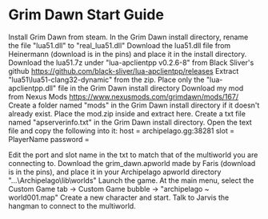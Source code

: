 # Grim Dawn Start Guide

Install Grim Dawn from steam.
In the Grim Dawn install directory, rename the file "lua51.dll" to "real_lua51.dll"
Download the lua51.dll file from Heinermann (download is in the pins) and place it in the install directory.
Download the lua51.7z under "lua-apclientpp v0.2.6-8" from Black Sliver's github https://github.com/black-sliver/lua-apclientpp/releases
Extract "lua51\lua51-clang32-dynamic" from the zip. Place only the "lua-apclientpp.dll" file in the Grim Dawn install directory
Download my mod from Nexus Mods https://www.nexusmods.com/grimdawn/mods/167/
Create a folder named "mods" in the Grim Dawn install directory if it doesn't already exist. Place the mod.zip inside and extract here.
Create a txt file named "apserverinfo.txt" in the Grim Dawn install directory. Open the text file and copy the following into it:
host = archipelago.gg:38281
slot = PlayerName
password = 

Edit the port and slot name in the txt to match that of the multiworld you are connecting to.
Download the grim_dawn.apworld made by Faris (download is in the pins), and place it in your Archipelago apworld directory "...\Archipelago\lib\worlds"
Launch the game. At the main menu, select the Custom Game tab -> Custom Game bubble -> "archipelago ~ world001.map"
Create a new character and start. Talk to Jarvis the hangman to connect to the multiworld.
